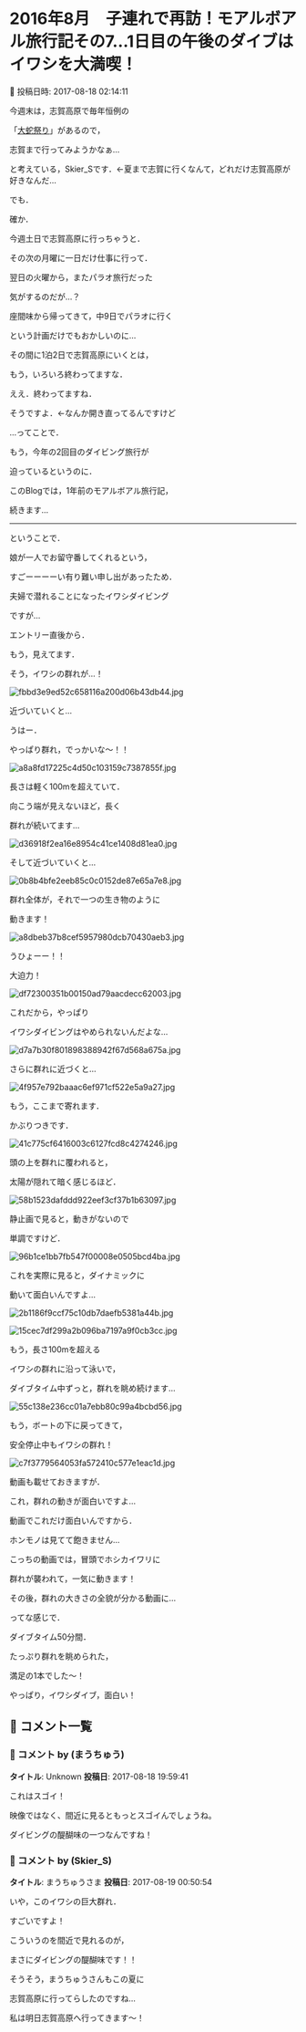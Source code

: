 # 2016年8月　子連れで再訪！モアルボアル旅行記その7…1日目の午後のダイブはイワシを大満喫！

📅 投稿日時: 2017-08-18 02:14:11

今週末は，志賀高原で毎年恒例の


「[大蛇祭り](http://www.shigakogen.gr.jp/daija/index.html)」があるので，


志賀まで行ってみようかなぁ…


と考えている，Skier_Sです．←夏まで志賀に行くなんて，どれだけ志賀高原が好きなんだ…





でも．


確か．


今週土日で志賀高原に行っちゃうと．


その次の月曜に一日だけ仕事に行って．


翌日の火曜から，またパラオ旅行だった


気がするのだが…？





座間味から帰ってきて，中9日でパラオに行く


という計画だけでもおかしいのに…


その間に1泊2日で志賀高原にいくとは，


もう，いろいろ終わってますな．


ええ．終わってますね．


そうですよ．←なんか開き直ってるんですけど





…ってことで．


もう，今年の2回目のダイビング旅行が


迫っているというのに．


このBlogでは，1年前のモアルボアル旅行記，


続きます…


---





ということで．


娘が一人でお留守番してくれるという，


すごーーーーい有り難い申し出があったため．


夫婦で潜れることになったイワシダイビング


ですが…





エントリー直後から．


もう，見えてます．


そう，イワシの群れが…！




![fbbd3e9ed52c658116a200d06b43db44.jpg](images/fbbd3e9ed52c658116a200d06b43db44.jpg)







近づいていくと…


うはー．


やっぱり群れ，でっかいな～！！




![a8a8fd17225c4d50c103159c7387855f.jpg](images/a8a8fd17225c4d50c103159c7387855f.jpg)




長さは軽く100mを超えていて．


向こう端が見えないほど，長く


群れが続いてます…




![d36918f2ea16e8954c41ce1408d81ea0.jpg](images/d36918f2ea16e8954c41ce1408d81ea0.jpg)







そして近づいていくと…




![0b8b4bfe2eeb85c0c0152de87e65a7e8.jpg](images/0b8b4bfe2eeb85c0c0152de87e65a7e8.jpg)




群れ全体が，それで一つの生き物のように


動きます！




![a8dbeb37b8cef5957980dcb70430aeb3.jpg](images/a8dbeb37b8cef5957980dcb70430aeb3.jpg)




うひょーー！！


大迫力！




![df72300351b00150ad79aacdecc62003.jpg](images/df72300351b00150ad79aacdecc62003.jpg)




これだから，やっぱり


イワシダイビングはやめられないんだよな…




![d7a7b30f801898388942f67d568a675a.jpg](images/d7a7b30f801898388942f67d568a675a.jpg)







さらに群れに近づくと…




![4f957e792baaac6ef971cf522e5a9a27.jpg](images/4f957e792baaac6ef971cf522e5a9a27.jpg)




もう，ここまで寄れます．


かぶりつきです．




![41c775cf6416003c6127fcd8c4274246.jpg](images/41c775cf6416003c6127fcd8c4274246.jpg)




頭の上を群れに覆われると，


太陽が隠れて暗く感じるほど．




![58b1523dafddd922eef3cf37b1b63097.jpg](images/58b1523dafddd922eef3cf37b1b63097.jpg)







静止画で見ると，動きがないので


単調ですけど．




![96b1ce1bb7fb547f00008e0505bcd4ba.jpg](images/96b1ce1bb7fb547f00008e0505bcd4ba.jpg)




これを実際に見ると，ダイナミックに


動いて面白いんですよ…




![2b1186f9ccf75c10db7daefb5381a44b.jpg](images/2b1186f9ccf75c10db7daefb5381a44b.jpg)









![15cec7df299a2b096ba7197a9f0cb3cc.jpg](images/15cec7df299a2b096ba7197a9f0cb3cc.jpg)




もう，長さ100mを超える


イワシの群れに沿って泳いで，


ダイブタイム中ずっと，群れを眺め続けます…




![55c138e236cc01a7ebb80c99a4bcbd56.jpg](images/55c138e236cc01a7ebb80c99a4bcbd56.jpg)




もう，ボートの下に戻ってきて，


安全停止中もイワシの群れ！




![c7f3779564053fa572410c577e1eac1d.jpg](images/c7f3779564053fa572410c577e1eac1d.jpg)







動画も載せておきますが．


これ，群れの動きが面白いですよ…





動画でこれだけ面白いんですから．


ホンモノは見てて飽きません…





こっちの動画では，冒頭でホシカイワリに


群れが襲われて，一気に動きます！


その後，群れの大きさの全貌が分かる動画に…








ってな感じで．


ダイブタイム50分間．


たっぷり群れを眺められた，


満足の1本でした～！


やっぱり，イワシダイブ，面白い！

## 💬 コメント一覧

### 💬 コメント by (まうちゅう)
**タイトル**: Unknown
**投稿日**: 2017-08-18 19:59:41

これはスゴイ！

映像ではなく、間近に見るともっとスゴイんでしょうね。

ダイビングの醍醐味の一つなんですね！

### 💬 コメント by (Skier_S)
**タイトル**: まうちゅうさま
**投稿日**: 2017-08-19 00:50:54

いや，このイワシの巨大群れ．

すごいですよ！

こういうのを間近で見れるのが，

まさにダイビングの醍醐味です！！



そうそう，まうちゅうさんもこの夏に

志賀高原に行ってらしたのですね…

私は明日志賀高原へ行ってきます～！

